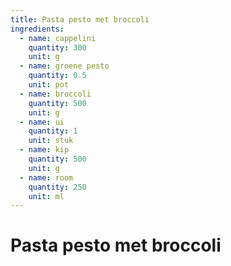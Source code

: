 ```yaml
---
title: Pasta pesto met broccoli
ingredients:
  - name: cappelini
    quantity: 300
    unit: g
  - name: groene pesto
    quantity: 0.5
    unit: pot
  - name: broccoli
    quantity: 500
    unit: g
  - name: ui
    quantity: 1
    unit: stuk
  - name: kip
    quantity: 500
    unit: g
  - name: room
    quantity: 250
    unit: ml
---
```


# Pasta pesto met broccoli
